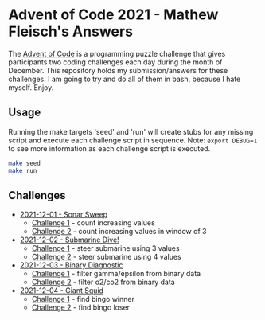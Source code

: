 # Advent of Code 2021 - Mathew Fleisch's Answers

The [Advent of Code](https://adventofcode.com/) is a programming puzzle challenge that gives participants two coding challenges each day during the month of December. This repository holds my submission/answers for these challenges. I am going to try and do all of them in bash, because I hate myself. Enjoy.

## Usage

Running the make targets 'seed' and 'run' will create stubs for any missing script and execute each challenge script in sequence. Note: `export DEBUG=1` to see more information as each challenge script is executed.

```bash
make seed
make run
```

## Challenges

 - [2021-12-01 - Sonar Sweep](01)
    - [Challenge 1](01/challenge1.sh) - count increasing values
    - [Challenge 2](01/challenge2.sh) - count increasing values in window of 3
 - [2021-12-02 - Submarine Dive!](02)
    - [Challenge 1](02/challenge1.sh) - steer submarine using 3 values
    - [Challenge 2](02/challenge2.sh) - steer submarine using 4 values
 - [2021-12-03 - Binary Diagnostic](03)
    - [Challenge 1](03/challenge1.sh) - filter gamma/epsilon from binary data
    - [Challenge 2](03/challenge2.sh) - filter o2/co2 from binary data
 - [2021-12-04 - Giant Squid](04)
    - [Challenge 1](04/challenge1.sh) - find bingo winner
    - [Challenge 2](04/challenge2.sh) - find bingo loser